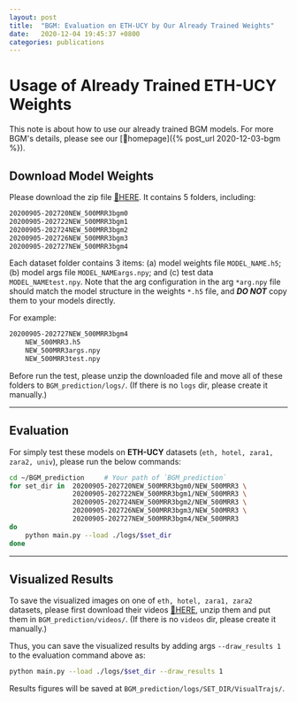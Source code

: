 ```yaml
---
layout: post
title:  "BGM: Evaluation on ETH-UCY by Our Already Trained Weights"
date:   2020-12-04 19:45:37 +0800
categories: publications
---
```


<!--
 * @Author: Conghao Wong
 * @Date: 2020-12-04 19:03:16
 * @LastEditors: Conghao Wong
 * @LastEditTime: 2020-12-04 19:54:03
 * @Description: Usage of already trained models
-->

# Usage of Already Trained ETH-UCY Weights
This note is about how to use our already trained BGM models.
For more BGM's details, please see our [🔗homepage]({% post_url 2020-12-03-bgm %}).

## Download Model Weights
Please download the zip file [🔗HERE](https://baidu.com).
It contains 5 folders, including:

```bash
20200905-202720NEW_500MRR3bgm0
20200905-202722NEW_500MRR3bgm1 
20200905-202724NEW_500MRR3bgm2 
20200905-202726NEW_500MRR3bgm3 
20200905-202727NEW_500MRR3bgm4
```

Each dataset folder contains 3 items: 
(a) model weights file `MODEL_NAME.h5`;
(b) model args file `MODEL_NAMEargs.npy`;
and (c) test data `MODEL_NAMEtest.npy`.
Note that the arg configuration in the arg `*arg.npy` file should match the model structure in the weights `*.h5` file, and ***DO NOT*** copy them to your models directly.

For example:

```bash
20200905-202727NEW_500MRR3bgm4
    NEW_500MRR3.h5
    NEW_500MRR3args.npy
    NEW_500MRR3test.npy
```

Before run the test, please unzip the downloaded file and move all of these folders to `BGM_prediction/logs/`.
(If there is no `logs` dir, please create it manually.)

---

## Evaluation
For simply test these models on **ETH-UCY** datasets (`eth, hotel, zara1, zara2, univ`), please run the below commands:

```bash
cd ~/BGM_prediction     # Your path of `BGM_prediction`
for set_dir in  20200905-202720NEW_500MRR3bgm0/NEW_500MRR3 \
                20200905-202722NEW_500MRR3bgm1/NEW_500MRR3 \
                20200905-202724NEW_500MRR3bgm2/NEW_500MRR3 \
                20200905-202726NEW_500MRR3bgm3/NEW_500MRR3 \
                20200905-202727NEW_500MRR3bgm4/NEW_500MRR3
do
    python main.py --load ./logs/$set_dir
done
```

---

## Visualized Results
To save the visualized images on one of `eth, hotel, zara1, zara2` datasets, please first download their videos [🔗HERE](https://baidu.com), unzip them and put them in `BGM_prediction/videos/`.
(If there is no `videos` dir, please create it manually.)

Thus, you can save the visualized results by adding args `--draw_results 1` to the evaluation command above as:
```bash
python main.py --load ./logs/$set_dir --draw_results 1
```

Results figures will be saved at `BGM_prediction/logs/SET_DIR/VisualTrajs/`.
